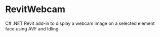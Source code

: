 # RevitWebcam
C# .NET Revit add-in to display a webcam image on a selected element face using AVF and Idling
